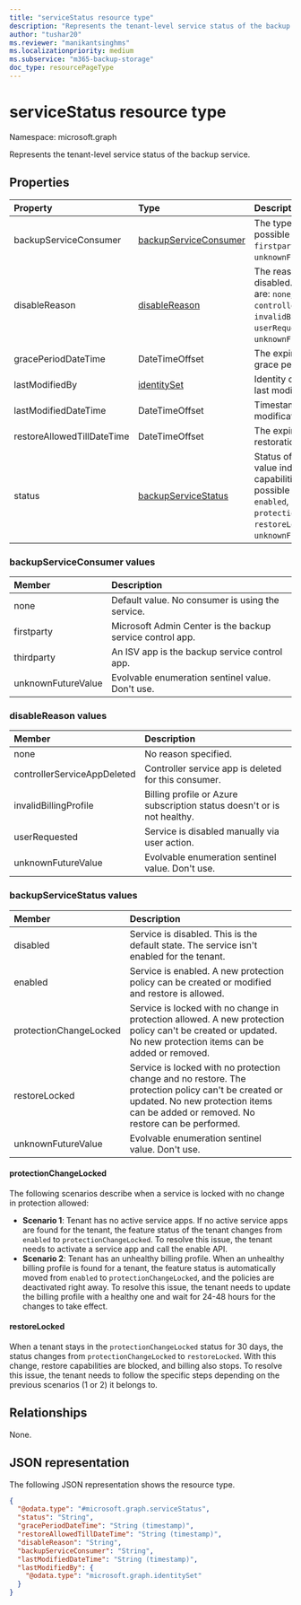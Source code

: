 ```yaml
---
title: "serviceStatus resource type"
description: "Represents the tenant-level service status of the backup service."
author: "tushar20"
ms.reviewer: "manikantsinghms"
ms.localizationpriority: medium
ms.subservice: "m365-backup-storage"
doc_type: resourcePageType
---
```


# serviceStatus resource type

Namespace: microsoft.graph

Represents the tenant-level service status of the backup service.

## Properties

|Property|Type|Description|
|:---|:---|:---|
|backupServiceConsumer|[backupServiceConsumer](../resources/servicestatus.md#backupserviceconsumer-values)|The type of consumer. The possible values are: `unknown`, `firstparty`, `thirdparty`, `unknownFutureValue`.|
|disableReason|[disableReason](../resources/servicestatus.md#disablereason-values)|The reason the service is disabled. The possible values are: `none`, `controllerServiceAppDeleted`, `invalidBillingProfile`, `userRequested`, `unknownFutureValue`.|
|gracePeriodDateTime|DateTimeOffset|The expiration time of the grace period.|
|lastModifiedBy|[identitySet](../resources/identityset.md)|Identity of the person who last modified the entity.|
|lastModifiedDateTime|DateTimeOffset|Timestamp of the last modification of the entity.|
|restoreAllowedTillDateTime|DateTimeOffset|The expiration time of the restoration allowed period.|
|status|[backupServiceStatus](../resources/servicestatus.md#backupservicestatus-values)|Status of the service. This value indicates what capabilities can be used. The possible values are: `disabled`, `enabled`, `protectionChangeLocked`, `restoreLocked`, `unknownFutureValue`.|

### backupServiceConsumer values

|Member | Description |
|:------|:------------|
|none | Default value. No consumer is using the service.|
|firstparty | Microsoft Admin Center is the backup service control app.|
|thirdparty | An ISV app is the backup service control app.|
|unknownFutureValue | Evolvable enumeration sentinel value. Don't use.|

### disableReason values

|Member | Description |
|:------|:------------|
|none | No reason specified.|
|controllerServiceAppDeleted | Controller service app is deleted for this consumer.|
|invalidBillingProfile | Billing profile or Azure subscription status doesn't or is not healthy.|
|userRequested | Service is disabled manually via user action.|
|unknownFutureValue | Evolvable enumeration sentinel value. Don't use.|

### backupServiceStatus values

|Member | Description |
|:------|:------------|
|disabled | Service is disabled. This is the default state. The service isn't enabled for the tenant.|
|enabled | Service is enabled. A new protection policy can be created or modified and restore is allowed.|
|protectionChangeLocked | Service is locked with no change in protection allowed. A new protection policy can't be created or updated. No new protection items can be added or removed.|
|restoreLocked | Service is locked with no protection change and no restore. The protection policy can't be created or updated. No new protection items can be added or removed. No restore can be performed.|
|unknownFutureValue | Evolvable enumeration sentinel value. Don't use.|

#### protectionChangeLocked

The following scenarios describe when a service is locked with no change in protection allowed:

- **Scenario 1**: Tenant has no active service apps. If no active service apps are found for the tenant, the feature status of the tenant changes from `enabled` to `protectionChangeLocked`. To resolve this issue, the tenant needs to activate a service app and call the enable API.
- **Scenario 2**: Tenant has an unhealthy billing profile. When an unhealthy billing profile is found for a tenant, the feature status is automatically moved from `enabled` to `protectionChangeLocked`, and the policies are deactivated right away. To resolve this issue, the tenant needs to update the billing profile with a healthy one and wait for 24-48 hours for the changes to take effect.

#### restoreLocked

When a tenant stays in the `protectionChangeLocked` status for 30 days, the status changes from `protectionChangeLocked` to `restoreLocked`. With this change, restore capabilities are blocked, and billing also stops. To resolve this issue, the tenant needs to follow the specific steps depending on the previous scenarios (1 or 2) it belongs to.

## Relationships

None.

## JSON representation

The following JSON representation shows the resource type.
<!-- {
  "blockType": "resource",
  "@odata.type": "microsoft.graph.serviceStatus"
}
-->
``` json
{
  "@odata.type": "#microsoft.graph.serviceStatus",
  "status": "String",
  "gracePeriodDateTime": "String (timestamp)",
  "restoreAllowedTillDateTime": "String (timestamp)",
  "disableReason": "String",
  "backupServiceConsumer": "String",
  "lastModifiedDateTime": "String (timestamp)",
  "lastModifiedBy": {
    "@odata.type": "microsoft.graph.identitySet"
  }
}
```
